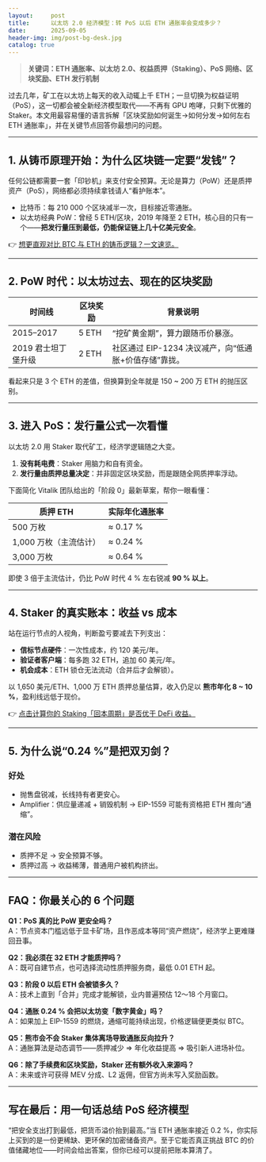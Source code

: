 ```yaml
---
layout:     post
title:      以太坊 2.0 经济模型：转 PoS 以后 ETH 通胀率会变成多少？
date:       2025-09-05
header-img: img/post-bg-desk.jpg
catalog: true
---
```


> **关键词：ETH 通胀率、以太坊 2.0、权益质押（Staking）、PoS 网络、区块奖励、ETH 发行机制**

过去几年，矿工在以太坊上每天的收入动辄上千 ETH；一旦切换为权益证明（PoS），这一切都会被全新经济模型取代——不再有 GPU 咆哮，只剩下优雅的 Staker。本文用最容易懂的语言拆解「区块奖励如何诞生→如何分发→如何左右 ETH 通胀率」，并在关键节点回答你最想问的问题。

---

## 1. 从铸币原理开始：为什么区块链一定要“发钱”？

任何公链都需要一套「印钞机」来支付安全预算。无论是算力（PoW）还是质押资产（PoS），网络都必须持续拿钱请人“看护账本”。  
- 比特币：每 210 000 个区块减半一次，目标接近零通胀。  
- 以太坊经典 PoW：曾经 5 ETH/区块，2019 年降至 2 ETH，核心目的只有一个——**把发行量压到最低，仍能保证链上几十亿美元安全**。

👉 [想更直观对比 BTC 与 ETH 的铸币逻辑？一文速览。](https://okxdog.com/)

---

## 2. PoW 时代：以太坊过去、现在的区块奖励

| 时间线 | 区块奖励 | 背景说明 |
| --- | --- | --- |
| 2015–2017 | 5 ETH | “挖矿黄金期”，算力跟随币价暴涨。 |
| 2019 君士坦丁堡升级 | 2 ETH | 社区通过 EIP-1234 决议减产，向“低通胀+价值存储”靠拢。 |

看起来只是 3 个 ETH 的差值，但换算到全年就是 150 ~ 200 万 ETH 的抛压区别。

---

## 3. 进入 PoS：发行量公式一次看懂

以太坊 2.0 用 Staker 取代矿工，经济学逻辑随之大变。

1. **没有耗电费**：Staker 用脑力和自有资金。  
2. **发行量由质押总量决定**：并非固定区块奖励，而是跟随全网质押率浮动。  

下面简化 Vitalik 团队给出的「阶段 0」最新草案，帮你一眼看懂：

| 质押 ETH | 实际年化通胀率 |
| --- | --- |
| 500 万枚 | ≈ 0.17 % |
| 1,000 万枚（主流估计） | ≈ 0.24 % |
| 3,000 万枚 | ≈ 0.64 % |

即使 3 倍于主流估计，仍比 PoW 时代 4 % 左右锐减 **90 % 以上**。

---

## 4. Staker 的真实账本：收益 vs 成本

站在运行节点的人视角，判断盈亏要减去下列支出：

- **信标节点硬件**：一次性成本，约 120 美元/年。  
- **验证者客户端**：每多跑 32 ETH，追加 60 美元/年。  
- **机会成本**：ETH 锁仓无法流动（合并后才会解锁）。

以 1,650 美元/ETH、1,000 万 ETH 质押总量估算，收入仍足以 **熊市年化 8 ~ 10 %**，盈利线远低于现价。

👉 [点击计算你的 Staking「回本周期」是否优于 DeFi 收益。](https://okxdog.com/)

---

## 5. 为什么说“0.24 %”是把双刃剑？

### 好处
- 抛售盘锐减，长线持有者更安心。  
- Amplifier：供应量递减 + 销毁机制 → EIP-1559 可能有资格把 ETH 推向“通缩”。  

### 潜在风险
- 质押不足 → 安全预算不够。  
- 质押过高 → 收益稀薄，普通用户被机构挤出。

---

## FAQ：你最关心的 6 个问题  

**Q1：PoS 真的比 PoW 更安全吗？**  
A：节点资本门槛远低于显卡矿场，且作恶成本等同“资产燃烧”，经济学上更难赚回丑事。  

**Q2：我必须在 32 ETH 才能质押吗？**  
A：既可自建节点，也可选择流动性质押服务商，最低 0.01 ETH 起。  

**Q3：阶段 0 以后 ETH 会被锁多久？**  
A：技术上直到「合并」完成才能解锁，业内普遍预估 12～18 个月窗口。  

**Q4：通胀 0.24 % 会把以太坊变「数字黄金」吗？**  
A：如果加上 EIP-1559 的燃烧，通缩可能持续出现，价格逻辑便更类似 BTC。  

**Q5：熊市会不会 Staker 集体离场导致通胀反向拉升？**  
A：通胀算法是动态调节——质押减少 ⇒ 年化收益提高 ⇒ 吸引新人进场补位。  

**Q6：除了手续费和区块奖励，Staker 还有额外收入来源吗？**  
A：未来或许可获得 MEV 分成、L2 返佣，但官方尚未写入奖励函数。

---

## 写在最后：用一句话总结 PoS 经济模型

“把安全支出打到最低，把货币溢价抬到最高。”当 ETH 通胀率接近 0.2 %，你实际上买到的是一份更稀缺、更环保的加密储备资产。至于它能否真正挑战 BTC 的价值储藏地位——时间会给出答案，但你已经可以提前把账本算清了。
